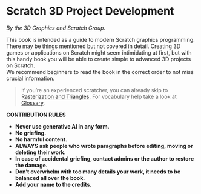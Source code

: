 # Scratch 3D Project Development  
*By the 3D Graphics and Scratch Group.*

This book is intended as a guide to modern Scratch graphics programming. There may be things mentioned but not covered in detail.
Creating 3D games or applications on Scratch might seem intimidating at first, but with this handy book you will be able to create simple to advanced 3D projects on Scratch.   
We recommend beginners to read the book in the correct order to not miss crucial information.   

>If you’re an experienced scratcher, you can already skip to [Rasterization and Triangles](./rasterization-and-triangles/rasterization-and-triangles.md). For vocabulary help take a look at [Glossary](./glossary.md).

**CONTRIBUTION RULES**

* **Never use generative AI in any form.**  
* **No griefing.**  
* **No harmful content.**  
* **ALWAYS ask people who wrote paragraphs before editing, moving or deleting their work.**  
* **In case of accidental griefing, contact admins or the author to restore the damage.**  
* **Don’t overwhelm with too many details your work, it needs to be balanced all over the book.**  
* **Add your name to the credits.**
